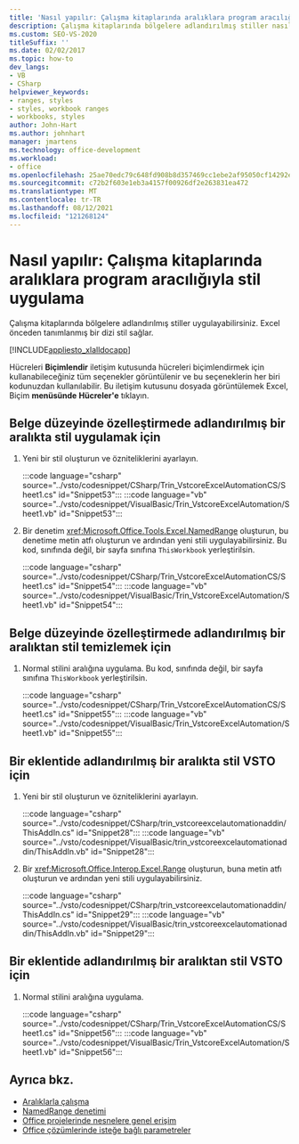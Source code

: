 ```yaml
---
title: 'Nasıl yapılır: Çalışma kitaplarında aralıklara program aracılığıyla stil uygulama'
description: Çalışma kitaplarında bölgelere adlandırılmış stiller nasıl uygulayabilirsiniz? Excel önceden tanımlanmış bir dizi stil sağlar.
ms.custom: SEO-VS-2020
titleSuffix: ''
ms.date: 02/02/2017
ms.topic: how-to
dev_langs:
- VB
- CSharp
helpviewer_keywords:
- ranges, styles
- styles, workbook ranges
- workbooks, styles
author: John-Hart
ms.author: johnhart
manager: jmartens
ms.technology: office-development
ms.workload:
- office
ms.openlocfilehash: 25ae70edc79c648fd908b8d357469cc1ebe2af95050cf14292eb4ebc5deaa465
ms.sourcegitcommit: c72b2f603e1eb3a4157f00926df2e263831ea472
ms.translationtype: MT
ms.contentlocale: tr-TR
ms.lasthandoff: 08/12/2021
ms.locfileid: "121268124"
---
```

# <a name="how-to-programmatically-apply-styles-to-ranges-in-workbooks"></a>Nasıl yapılır: Çalışma kitaplarında aralıklara program aracılığıyla stil uygulama
  Çalışma kitaplarında bölgelere adlandırılmış stiller uygulayabilirsiniz. Excel önceden tanımlanmış bir dizi stil sağlar.

 [!INCLUDE[appliesto_xlalldocapp](../vsto/includes/appliesto-xlalldocapp-md.md)]

 Hücreleri **Biçimlendir** iletişim kutusunda hücreleri biçimlendirmek için kullanabileceğiniz tüm seçenekler görüntülenir ve bu seçeneklerin her biri kodunuzdan kullanılabilir. Bu iletişim kutusunu dosyada görüntülemek Excel, Biçim **menüsünde** **Hücreler'e** tıklayın.

## <a name="to-apply-a-style-to-a-named-range-in-a-document-level-customization"></a>Belge düzeyinde özelleştirmede adlandırılmış bir aralıkta stil uygulamak için

1. Yeni bir stil oluşturun ve özniteliklerini ayarlayın.

     :::code language="csharp" source="../vsto/codesnippet/CSharp/Trin_VstcoreExcelAutomationCS/Sheet1.cs" id="Snippet53":::
     :::code language="vb" source="../vsto/codesnippet/VisualBasic/Trin_VstcoreExcelAutomation/Sheet1.vb" id="Snippet53":::

2. Bir denetim <xref:Microsoft.Office.Tools.Excel.NamedRange> oluşturun, bu denetime metin atfı oluşturun ve ardından yeni stili uygulayabilirsiniz. Bu kod, sınıfında değil, bir sayfa sınıfına `ThisWorkbook` yerleştirilsin.

     :::code language="csharp" source="../vsto/codesnippet/CSharp/Trin_VstcoreExcelAutomationCS/Sheet1.cs" id="Snippet54":::
     :::code language="vb" source="../vsto/codesnippet/VisualBasic/Trin_VstcoreExcelAutomation/Sheet1.vb" id="Snippet54":::

## <a name="to-clear-a-style-from-a-named-range-in-a-document-level-customization"></a>Belge düzeyinde özelleştirmede adlandırılmış bir aralıktan stil temizlemek için

1. Normal stilini aralığına uygulama. Bu kod, sınıfında değil, bir sayfa sınıfına `ThisWorkbook` yerleştirilsin.

     :::code language="csharp" source="../vsto/codesnippet/CSharp/Trin_VstcoreExcelAutomationCS/Sheet1.cs" id="Snippet55":::
     :::code language="vb" source="../vsto/codesnippet/VisualBasic/Trin_VstcoreExcelAutomation/Sheet1.vb" id="Snippet55":::

## <a name="to-apply-a-style-to-a-named-range-in-a-vsto-add-in"></a>Bir eklentide adlandırılmış bir aralıkta stil VSTO için

1. Yeni bir stil oluşturun ve özniteliklerini ayarlayın.

     :::code language="csharp" source="../vsto/codesnippet/CSharp/trin_vstcoreexcelautomationaddin/ThisAddIn.cs" id="Snippet28":::
     :::code language="vb" source="../vsto/codesnippet/VisualBasic/trin_vstcoreexcelautomationaddin/ThisAddIn.vb" id="Snippet28":::

2. Bir <xref:Microsoft.Office.Interop.Excel.Range> oluşturun, buna metin atfı oluşturun ve ardından yeni stili uygulayabilirsiniz.

     :::code language="csharp" source="../vsto/codesnippet/CSharp/trin_vstcoreexcelautomationaddin/ThisAddIn.cs" id="Snippet29":::
     :::code language="vb" source="../vsto/codesnippet/VisualBasic/trin_vstcoreexcelautomationaddin/ThisAddIn.vb" id="Snippet29":::

## <a name="to-clear-a-style-from-a-named-range-in-a-vsto-add-in"></a>Bir eklentide adlandırılmış bir aralıktan stil VSTO için

1. Normal stilini aralığına uygulama.

     :::code language="csharp" source="../vsto/codesnippet/CSharp/Trin_VstcoreExcelAutomationCS/Sheet1.cs" id="Snippet56":::
     :::code language="vb" source="../vsto/codesnippet/VisualBasic/Trin_VstcoreExcelAutomation/Sheet1.vb" id="Snippet56":::

## <a name="see-also"></a>Ayrıca bkz.
- [Aralıklarla çalışma](../vsto/working-with-ranges.md)
- [NamedRange denetimi](../vsto/namedrange-control.md)
- [Office projelerinde nesnelere genel erişim](../vsto/global-access-to-objects-in-office-projects.md)
- [Office çözümlerinde isteğe bağlı parametreler](../vsto/optional-parameters-in-office-solutions.md)
